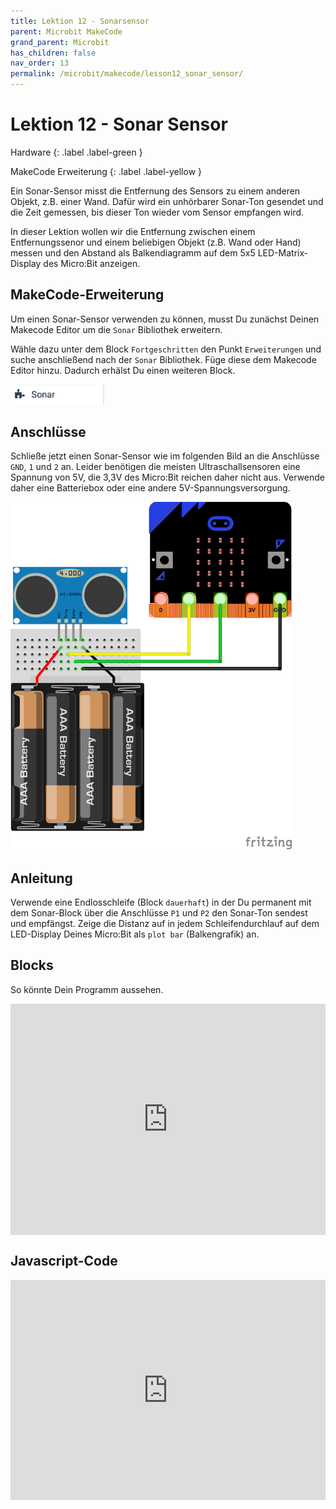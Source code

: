 ```yaml
---
title: Lektion 12 - Sonarsensor
parent: Microbit MakeCode
grand_parent: Microbit
has_children: false
nav_order: 13
permalink: /microbit/makecode/lesson12_sonar_sensor/
---
```


# Lektion 12 - Sonar Sensor 

Hardware
{: .label .label-green }

MakeCode Erweiterung
{: .label .label-yellow }

Ein Sonar-Sensor misst die Entfernung des Sensors zu einem anderen Objekt, z.B. einer Wand. Dafür wird ein unhörbarer Sonar-Ton gesendet und die Zeit gemessen, bis dieser Ton wieder vom Sensor empfangen wird.

In dieser Lektion wollen wir die Entfernung zwischen einem Entfernungssenor und einem beliebigen Objekt (z.B. Wand oder Hand) messen und den Abstand als Balkendiagramm auf dem 5x5 LED-Matrix-Display des Micro:Bit anzeigen.

## MakeCode-Erweiterung

Um einen Sonar-Sensor verwenden zu können, musst Du zunächst Deinen Makecode Editor um die `Sonar` Bibliothek erweitern.

Wähle dazu unter dem Block `Fortgeschritten` den Punkt `Erweiterungen` und suche anschließend nach der `Sonar` Bibliothek. Füge diese dem Makecode Editor hinzu. Dadurch erhälst Du einen weiteren Block.

<img src="./sonar.png" width="150px"/>

## Anschlüsse

Schließe jetzt einen Sonar-Sensor wie im folgenden Bild an die Anschlüsse `GND`, `1` und `2` an. Leider benötigen die meisten Ultraschallsensoren eine Spannung von 5V, die 3,3V des Micro:Bit reichen daher nicht aus. Verwende daher eine Batteriebox oder eine andere 5V-Spannungsversorgung.

<img src="./wiring.png" width="450px"/>

## Anleitung

Verwende eine Endlosschleife (Block `dauerhaft`) in der Du permanent mit dem Sonar-Block über die Anschlüsse `P1` und `P2` den Sonar-Ton sendest und empfängst. Zeige die Distanz auf in jedem Schleifendurchlauf auf dem LED-Display Deines Micro:Bit als `plot bar` (Balkengrafik) an.

## Blocks

So könnte Dein Programm aussehen.

<!--img src="./screenshot.png" width="450px"/-->

<div style="position:relative;height:calc(300px + 5em);width:100%;overflow:hidden;"><iframe style="position:absolute;top:0;left:0;width:100%;height:100%;" src="https://makecode.microbit.org/---codeembed#pub:_870KEKgcKFyc" allowfullscreen="allowfullscreen" frameborder="0" sandbox="allow-scripts allow-same-origin"></iframe></div>

<!--
## Simulator

<div style="position:relative;height:0;padding-bottom:81.97%;overflow:hidden;"><iframe style="position:absolute;top:0;left:0;width:100%;height:100%;" src="https://makecode.microbit.org/---run?id=_870KEKgcKFyc" allowfullscreen="allowfullscreen" sandbox="allow-popups allow-forms allow-scripts allow-same-origin" frameborder="0"></iframe></div>
-->

## Javascript-Code

<!--
{% highlight javascript %}
    {% include_relative main.js %}
{% endhighlight %}
-->

<div style="position:relative;height:0;padding-bottom:70%;overflow:hidden;"><iframe style="position:absolute;top:0;left:0;width:100%;height:100%;" src="https://makecode.microbit.org/#pub:_870KEKgcKFyc" frameborder="0" sandbox="allow-popups allow-forms allow-scripts allow-same-origin"></iframe></div>